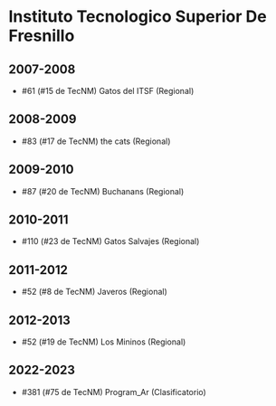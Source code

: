 # Instituto Tecnologico Superior De Fresnillo

## 2007-2008

- #61 (#15 de TecNM) Gatos del ITSF (Regional)

## 2008-2009

- #83 (#17 de TecNM) the cats (Regional)

## 2009-2010

- #87 (#20 de TecNM) Buchanans (Regional)

## 2010-2011

- #110 (#23 de TecNM) Gatos Salvajes (Regional)

## 2011-2012

- #52 (#8 de TecNM) Javeros (Regional)

## 2012-2013

- #52 (#19 de TecNM) Los Mininos (Regional)

## 2022-2023

- #381 (#75 de TecNM) Program_Ar (Clasificatorio)


